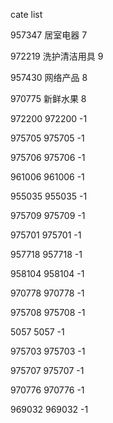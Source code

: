 cate list

957347 居室电器 7

972219 洗护清洁用具 9

957430 网络产品 8

970775 新鲜水果 8

972200 972200 -1

975705 975705 -1

975706 975706 -1

961006 961006 -1

955035 955035 -1

975709 975709 -1

975701 975701 -1

957718 957718 -1

958104 958104 -1

970778 970778 -1

975708 975708 -1

5057 5057 -1

975703 975703 -1

975707 975707 -1

970776 970776 -1

969032 969032 -1

